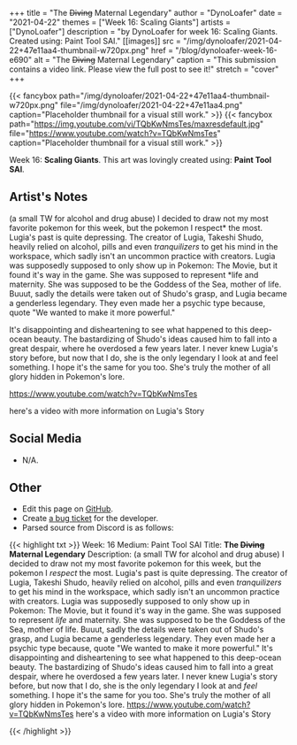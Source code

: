 +++
title =       "The ~~Diving~~ Maternal Legendary"
author =      "DynoLoafer"
date =        "2021-04-22"
themes =      ["Week 16: Scaling Giants"]
artists =     ["DynoLoafer"]
description = "by DynoLoafer for week 16: Scaling Giants. Created using: Paint Tool SAI."
[[images]]
      src = "/img/dynoloafer/2021-04-22+47e11aa4-thumbnail-w720px.png"
      href = "/blog/dynoloafer-week-16-e690"
      alt = "The ~~Diving~~ Maternal Legendary"
      caption = "This submission contains a video link. Please view the full post to see it!"
      stretch = "cover"
+++

{{< fancybox path="/img/dynoloafer/2021-04-22+47e11aa4-thumbnail-w720px.png" file="/img/dynoloafer/2021-04-22+47e11aa4.png" caption="Placeholder thumbnail for a visual still work." >}}
{{< fancybox path="https://img.youtube.com/vi/TQbKwNmsTes/maxresdefault.jpg" file="https://www.youtube.com/watch?v=TQbKwNmsTes" caption="Placeholder thumbnail for a visual still work." >}}


Week 16: **Scaling Giants**. This art was lovingly created using: **Paint Tool SAI**.

## Artist's Notes

(a small TW for alcohol and drug abuse) I decided to draw not my most favorite pokemon for this week, but the pokemon I respect* the most. Lugia's past is quite depressing. The creator of Lugia, Takeshi Shudo, heavily relied on alcohol, pills and even *tranquilizers* to get his mind in the workspace, which sadly isn't an uncommon practice with creators. Lugia was supposedly supposed to only show up in Pokemon: The Movie, but it found it's way in the game. She was supposed to represent *life and maternity. She was supposed to be the Goddess of the Sea, mother of life. Buuut, sadly the details were taken out of Shudo's grasp, and Lugia became a genderless legendary. They even made her a psychic type because, quote "We wanted to make it more powerful."

It's disappointing and disheartening to see what happened to this deep-ocean beauty. The bastardizing of Shudo's ideas caused him to fall into a great despair, where he overdosed a few years later. I never knew Lugia's story before, but now that I do, she is the only legendary I look at and feel something. I hope it's the same for you too. She's truly the mother of all glory hidden in Pokemon's lore.

https://www.youtube.com/watch?v=TQbKwNmsTes

here's a video with more information on Lugia's Story

## Social Media

- N/A.

## Other

- Edit this page on [GitHub](https://github.com/teaminkling/web-refresh/edit/main/content/blog/dynoloafer-week-16-e690.md).
- Create [a bug ticket](https://github.com/teaminkling/web-refresh/issues/new?assignees=&labels=bug&template=problem-report.md&title=) for the developer.
- Parsed source from Discord is as follows:

{{< highlight txt >}}
Week: 16
Medium: Paint Tool SAI
Title: __The ~~Diving~~ Maternal Legendary__
Description: (a small TW for alcohol and drug abuse) I decided to draw not my most favorite pokemon for this week, but the pokemon I *respect* the most. Lugia's past is quite depressing. The creator of Lugia, Takeshi Shudo, heavily relied on alcohol, pills and even *tranquilizers* to get his mind in the workspace, which sadly isn't an uncommon practice with creators. Lugia was supposedly supposed to only show up in Pokemon: The Movie, but it found it's way in the game. She was supposed to represent *life* and maternity. She was supposed to be the Goddess of the Sea, mother of life. Buuut, sadly the details were taken out of Shudo's grasp, and Lugia became a genderless legendary. They even made her a psychic type because, quote "We wanted to make it more powerful."
It's disappointing and disheartening to see what happened to this deep-ocean beauty. The bastardizing of Shudo's ideas caused him to fall into a great despair, where he overdosed a few years later. I never knew Lugia's story before, but now that I do, she is the only legendary I look at and *feel* something. I hope it's the same for you too. She's truly the mother of all glory hidden in Pokemon's lore.
https://www.youtube.com/watch?v=TQbKwNmsTes
here's a video with more information on Lugia's Story

{{< /highlight >}}